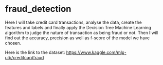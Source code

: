# fraud_detection
Here I will take credit card transactions, analyse the data, create the features and labels and finally apply the Decision Tree Machine Learning algorithm to judge the nature of transaction as being fraud or not. Then I will find out the accuracy, precision as well as f-score of the model we have chosen.

Here is the link to the dataset: https://www.kaggle.com/mlg-ulb/creditcardfraud
